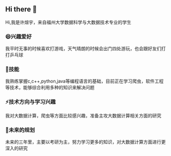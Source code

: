 ## Hi there 👋
Hi,我是许煊宇，来自福州大学数据科学与大数据技术专业的学生
### 😄兴趣爱好
我平时无事的时候喜欢打游戏，天气晴朗的时候会出门四处游玩，也会跟好友们打打乒乓球
### 🔭技能
我熟练掌握c,c++,python,java等编程语言的基础，目前正在学习爬虫，软件工程等技术，能够综合利用多种的知识来解决问题
### ⚡技术方向与学习兴趣
我对大数据计算，爬虫等方面比较感兴趣，准备主攻大数据计算相关方面的研究
### 🌱未来的规划
未来的三年里，主要以考研为主，努力学习更多的知识，对大数据计算方面进行更深入的研究
<!--
**xxy321/xxy321** is a ✨ _special_ ✨ repository because its `README.md` (this file) appears on your GitHub profile.

Here are some ideas to get you started:

-  I’m currently working on ...
-  I’m currently learning ...
- 👯 I’m looking to collaborate on ...
- 🤔 I’m looking for help with ...
- 💬 Ask me about ...
- 📫 How to reach me: ...
-  Pronouns: ...
-  Fun fact: ...
-->
